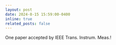 ```yaml
---
layout: post
date: 2024-8-15 15:59:00-0400
inline: true
related_posts: false
---
```


One paper accepted by IEEE Trans. Instrum. Meas.! 
